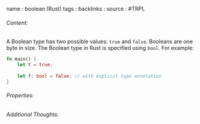 name : boolean (Rust)
tags : 
backlinks : 
source : #TRPL 

###### Content:
A Boolean type has two possible values: `true` and `false`. Booleans are one byte in size. The Boolean type in Rust is specified using `bool`. For example:

```rust
fn main() {
	let t = true;
	
	let f: bool = false; // with explicit type annotation
}
```

###### Properties:


###### Additional Thoughts:
